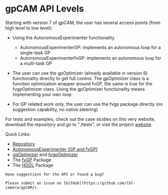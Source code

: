 # gpCAM API Levels

Starting with version 7 of gpCAM, the user has several access points (from high level to low level):

- Using the AutonomousExperimenter functionality
  - AutonomousExperimenterGP: implements an autonomous loop for a single-task GP
  - AutonomousExperimenterfvGP: implements an autonomous loop for a multi-task GP

- The user can use the gpOptimizer (already available in version 6) functionality directly to get full control. The gpOptimizer class is a function optimization wrapper around fvGP, the same is true for the fvgpOptimizer class. Using the gpOptimizer functionality means implementing your own loop
- For GP related work only, the user can use the fvgp package directly (no suggestion capability, no native steering)

For tests and examples, check out the case studies on this very website, download the repository and go to "./tests", or visit the project [website](https://gpcam.lbl.gov/).


Quick Links:

- [Repository](https://github.com/lbl-camera/gpCAM/)
- [AutonomousExperimenter (GP and fvGP)](autonomous-experimenter.md)
- [gpOptimizer](gpOptimizer.md) and [fvgpOptimizer](fvgpOptimizer.md)
- The [fvGP](https://fvgp.readthedocs.io/en/latest/index.html) Package
- The [HGDL](https://hgdl.readthedocs.io/en/latest/index.html) Package

```{div} centered-heading
Have suggestions for the API or found a bug? 
```

````{div} text-center
Please submit an issue on [GitHub](https://github.com/lbl-camera/gpCAM/).
````
